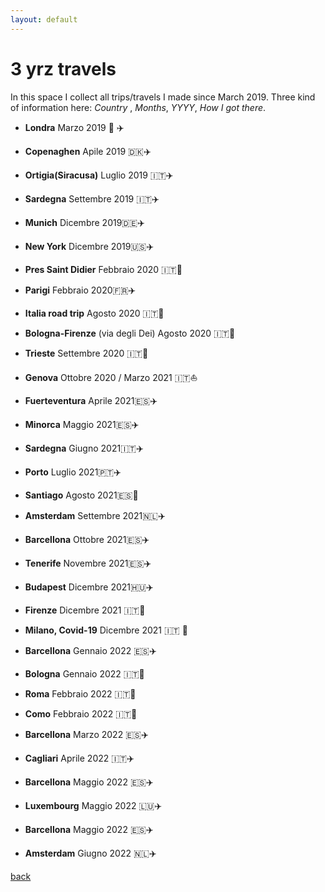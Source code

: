```yaml
---
layout: default
---
```


# 3 yrz travels

In this space I collect all trips/travels I made since March 2019. Three kind of information here: *Country* , *Months*, *YYYY*, *How I got there*.

- **Londra** Marzo 2019 🏴󠁧󠁢󠁥󠁮󠁧󠁿 ✈️

- **Copenaghen** Apile 2019 🇩🇰✈️

- **Ortigia(Siracusa)** Luglio 2019 🇮🇹✈️

- **Sardegna** Settembre 2019  🇮🇹✈️

- **Munich** Dicembre 2019🇩🇪✈️

- **New York** Dicembre 2019🇺🇸✈️

- **Pres Saint Didier** Febbraio 2020 🇮🇹🚗

- **Parigi** Febbraio 2020🇫🇷✈️

- **Italia road trip** Agosto 2020 🇮🇹🚗

- **Bologna-Firenze** (via degli Dei) Agosto 2020 🇮🇹👣

- **Trieste** Settembre 2020 🇮🇹🚂

- **Genova** Ottobre 2020 / Marzo 2021 🇮🇹⛵️

- **Fuerteventura** Aprile 2021🇪🇸✈️

- **Minorca** Maggio 2021🇪🇸✈️

- **Sardegna** Giugno 2021🇮🇹✈️

- **Porto** Luglio 2021🇵🇹✈️

- **Santiago** Agosto 2021🇪🇸👣

- **Amsterdam** Settembre 2021🇳🇱✈️

- **Barcellona** Ottobre 2021🇪🇸✈️

- **Tenerife** Novembre 2021🇪🇸✈️

- **Budapest** Dicembre 2021🇭🇺✈️

- **Firenze** Dicembre 2021 🇮🇹🚗

- **Milano, Covid-19** Dicembre 2021 🇮🇹 🏡

- **Barcellona** Gennaio 2022 🇪🇸✈️

- **Bologna** Gennaio 2022 🇮🇹🚗

- **Roma** Febbraio 2022 🇮🇹🚂

- **Como** Febbraio 2022 🇮🇹🚗

- **Barcellona** Marzo 2022 🇪🇸✈️

- **Cagliari** Aprile 2022 🇮🇹✈️

- **Barcellona** Maggio 2022 🇪🇸✈️

- **Luxembourg** Maggio 2022 🇱🇺✈️

- **Barcellona** Maggio 2022 🇪🇸✈️

- **Amsterdam** Giugno 2022 🇳🇱✈️

  
[back](../)
